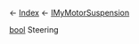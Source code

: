 ← [Index](Api-Index) ← [IMyMotorSuspension](Sandbox.ModAPI.Ingame.IMyMotorSuspension)

[bool](System.Boolean) Steering

